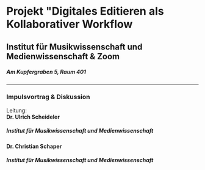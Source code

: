 # Projekt "Digitales Editieren als Kollaborativer Workflow  
## Institut für Musikwissenschaft und Medienwissenschaft & Zoom 
##### Am Kupfergraben 5, Raum 401 
--- 
### Impulsvortrag & Diskussion
Leitung: \
**Dr. Ulrich Scheideler**  
##### Institut für Musikwissenschaft und Medienwissenschaft
**Dr. Christian Schaper**
##### Institut für Musikwissenschaft und Medienwissenschaft
